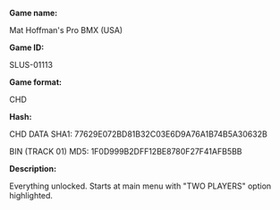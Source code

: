 **Game name:**

Mat Hoffman's Pro BMX (USA)

**Game ID:**

SLUS-01113

**Game format:**

CHD

**Hash:**

CHD DATA SHA1: 77629E072BD81B32C03E6D9A76A1B74B5A30632B

BIN (TRACK 01) MD5: 1F0D999B2DFF12BE8780F27F41AFB5BB

**Description:**

Everything unlocked. Starts at main menu with "TWO PLAYERS" option highlighted.